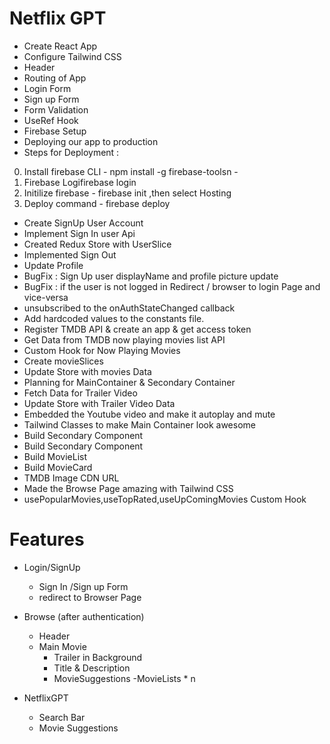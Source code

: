 # Netflix GPT

- Create React App
- Configure Tailwind CSS
- Header
- Routing of App
- Login Form
- Sign up Form
- Form Validation
- UseRef Hook
- Firebase Setup
- Deploying our app to production
- Steps for Deployment :

0. Install firebase CLI - npm install -g firebase-toolsn -
1. Firebase Logifirebase login
2. Initilize firebase - firebase init ,then select Hosting
3. Deploy command - firebase deploy

- Create SignUp User Account
- Implement Sign In user Api
- Created Redux Store with UserSlice
- Implemented Sign Out
- Update Profile 
- BugFix : Sign Up user displayName and profile picture update
- BugFix : if the user is not logged in Redirect / browser to login Page and vice-versa
- unsubscribed to the onAuthStateChanged callback
- Add hardcoded values to the constants file. 
- Register TMDB API & create an app & get access token
- Get Data from TMDB now playing movies list API
- Custom Hook for Now Playing Movies
- Create movieSlices
- Update Store with movies Data
- Planning for MainContainer & Secondary Container
- Fetch Data for Trailer Video
- Update Store with  Trailer Video Data
- Embedded the Youtube video and make it autoplay and mute
- Tailwind Classes to make Main Container look awesome
- Build Secondary Component
- Build Secondary Component
- Build MovieList
- Build MovieCard
- TMDB Image CDN URL
- Made the Browse Page amazing with Tailwind CSS
- usePopularMovies,useTopRated,useUpComingMovies Custom Hook




# Features

- Login/SignUp
  - Sign In /Sign up Form
  - redirect to Browser Page
- Browse (after authentication)

  - Header
  - Main Movie
    - Trailer in Background
    - Title & Description
    - MovieSuggestions
      -MovieLists \* n

- NetflixGPT
  - Search Bar
  - Movie Suggestions
